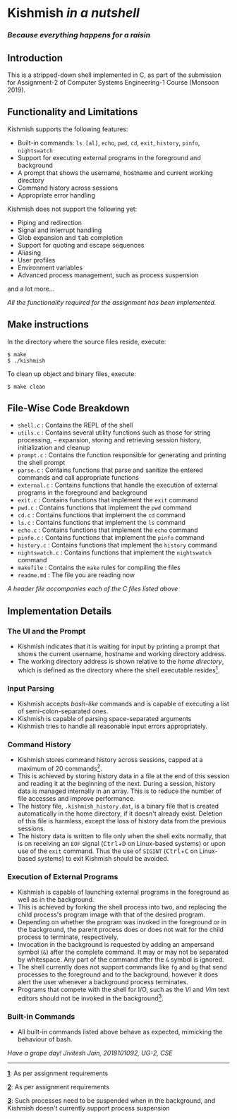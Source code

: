 # Kishmish *in a nutshell*
### *Because everything happens for a raisin*

## Introduction
This is a stripped-down shell implemented in C, as part of the submission for Assignment-2 of Computer Systems Engineering-1 Course (Monsoon 2019).

## Functionality and Limitations
Kishmish supports the following features:

- Built-in commands: `ls [al]`, `echo`, `pwd`, `cd`, `exit`, `history`, `pinfo`, `nightswatch`
- Support for executing external programs in the foreground and background
- A prompt that shows the username, hostname and current working directory
- Command history across sessions
- Appropriate error handling

Kishmish does not support the following yet:

- Piping and redirection
- Signal and interrupt handling
- Glob expansion and <kbd>tab</kbd> completion
- Support for quoting and escape sequences
- Aliasing
- User profiles
- Environment variables
- Advanced process management, such as process suspension

and a lot more...

*All the functionality required for the assignment has been implemented.*

## Make instructions

In the directory where the source files reside, execute:
```shell
$ make
$ ./kishmish
```

To clean up object and binary files, execute:
```shell
$ make clean
```

## File-Wise Code Breakdown

- `shell.c` : Contains the REPL of the shell
- `utils.c` : Contains several utility functions such as those for string processing, `~` expansion, storing and retrieving session history, initialization and cleanup
- `prompt.c` : Contains the function responsible for generating and printing the shell prompt
- `parse.c` : Contains functions that parse and sanitize the entered commands and call appropriate functions
- `external.c` : Contains functions that handle the execution of external programs in the foreground and background
- `exit.c` : Contains functions that implement the `exit` command
- `pwd.c` : Contains functions that implement the `pwd` command
- `cd.c` : Contains functions that implement the `cd` command
- `ls.c` : Contains functions that implement the `ls` command
- `echo.c` : Contains functions that implement the `echo` command
- `pinfo.c` : Contains functions that implement the `pinfo` command
- `history.c` : Contains functions that implement the `history` command
- `nightswatch.c` : Contains functions that implement the `nightswatch` command
- `makefile` : Contains the `make` rules for compiling the files
- `readme.md` : The file you are reading now

*A header file accompanies each of the C files listed above*

## Implementation Details

### The UI and the Prompt
- Kishmish indicates that it is waiting for input by printing a prompt that shows the current username, hostname and working directory address.
- The working directory address is shown relative to the *home directory*, which is defined as the directory where the shell executable resides<a id="note1" href="#foot1"><sup>1</sup></a>.

### Input Parsing
- Kishmish accepts *bash-like* commands and is capable of executing a list of semi-colon-separated ones.
- Kishmish is capable of parsing space-separated arguments
- Kishmish tries to handle all reasonable input errors appropriately.

### Command History
- Kishmish stores command history across sessions, capped at a maximum of 20 commands<a id="note2" href="#foot2"><sup>2</sup></a>.
- This is achieved by storing history data in a file at the end of this session and reading it at the beginning of the next. During a session, history data is managed internally in an array. This is to reduce the number of file accesses and improve performance.
- The history file, `.kishmish_history.dat`, is a binary file that is created automatically in the home directory, if it doesn't already exist. Deletion of this file is harmless, except the loss of history data from the previous sessions.
- The history data is written to file only when the shell exits normally, that is on receiving an `EOF` signal (<kbd>Ctrl</kbd>+<kbd>D</kbd> on Linux-based systems) or upon use of the `exit` command. Thus the use of `SIGINT` (<kbd>Ctrl</kbd>+<kbd>C</kbd> on Linux-based systems) to exit Kishmish should be avoided.

### Execution of External Programs
- Kishmish is capable of launching external programs in the foreground as well as in the background.
- This is achieved by forking the shell process into two, and replacing the child process's program image with that of the desired program.
- Depending on whether the program was invoked in the foreground or in the background, the parent process does or does not wait for the child process to terminate, respectively.
- Invocation in the background is requested by adding an ampersand symbol (`&`) after the complete command. It may or may not be separated by whitespace. Any part of the command after the `&` symbol is ignored.
- The shell currently does not support commands like `fg` and `bg` that send processes to the foreground and to the background, however it does alert the user whenever a background process terminates.
- Programs that compete with the shell for I/O, such as the *Vi* and *Vim* text editors should not be invoked in the background<a id="note3" href="#foot3"><sup>3</sup></a>.

### Built-in Commands
- All built-in commands listed above behave as expected, mimicking the behaviour of bash.

*Have a grape day!*
*Jivitesh Jain, 2018101092, UG-2, CSE*
___
<a id="foot1" href="#note1"><b>1</b></a>: As per assignment requirements

<a id="foot2" href="#note2"><b>2</b></a>: As per assignment requirements

<a id="foot3" href="#note3"><b>3</b></a>: Such processes need to be suspended when in the background, and Kishmish doesn't currently support process suspension